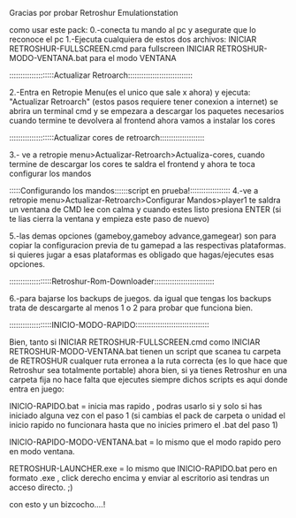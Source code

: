 Gracias por probar Retroshur Emulationstation

como usar este pack:
0.-conecta tu mando al pc y asegurate que lo reconoce el pc 
1.-Ejecuta cualquiera de estos dos archivos:
INICIAR RETROSHUR-FULLSCREEN.cmd para fullscreen
INICIAR RETROSHUR-MODO-VENTANA.bat para el modo VENTANA

::::::::::::::::::::Actualizar Retroarch:::::::::::::::::::::::::::::


2.-Entra en Retropie Menu(es el unico que sale x ahora) y ejecuta:  "Actualizar Retroarch" (estos pasos requiere tener conexion a internet)
se abrira un terminal cmd y se empezara a descargar los paquetes necesarios cuando termine te devolvera al frontend ahora vamos a instalar los cores



::::::::::::::::::::Actualizar cores de retroarch::::::::::::::::::::


3.- ve a retropie menu>Actualizar-Retroarch>Actualiza-cores, cuando termine de descargar los cores te saldra el frontend y ahora te toca configurar los mandos

:::::Configurando los mandos::::::script en prueba!::::::::::::::::::
4.-ve a retropie menu>Actualizar-Retroarch>Configurar Mandos>player1 te saldra un ventana de CMD lee con calma y cuando estes listo presiona ENTER 
(si te lias cierra la ventana y empieza este paso de nuevo)



5.-las demas opciones (gameboy,gameboy advance,gamegear) son para copiar la configuracion previa de tu gamepad a las respectivas plataformas. 
si quieres jugar a esas plataformas es obligado que hagas/ejecutes esas opciones.



:::::::::::::::::::Retroshur-Rom-Downloader:::::::::::::::::::::::::::


6.-para bajarse los backups de juegos. da igual que tengas los backups trata de descargarte al menos 1 o 2 para probar que funciona bien.


:::::::::::::::::::INICIO-MODO-RAPIDO:::::::::::::::::::::::::::::::::


Bien, tanto si INICIAR RETROSHUR-FULLSCREEN.cmd como INICIAR RETROSHUR-MODO-VENTANA.bat tienen un script que scanea 
tu carpeta de RETROSHUR cualquer ruta erronea a la ruta correcta (es lo que hace que Retroshur sea totalmente portable)
ahora bien, si ya tienes Retroshur en una carpeta fija no hace falta que ejecutes siempre dichos scripts es aqui donde entra en juego:


INICIO-RAPIDO.bat = inicia mas rapido , podras usarlo si y solo si has iniciado alguna vez con el paso 1 
(si cambias el pack de carpeta o unidad el inicio rapido no funcionara hasta que no inicies primero el .bat del paso 1)

INICIO-RAPIDO-MODO-VENTANA.bat = lo mismo que el modo rapido pero en modo ventana.

RETROSHUR-LAUNCHER.exe = lo mismo que INICIO-RAPIDO.bat pero en formato .exe , click derecho encima y enviar al escritorio asi tendras un acceso directo. ;)

con esto y un bizcocho....!




